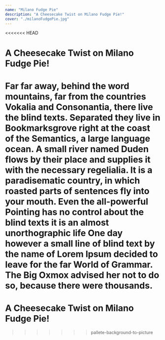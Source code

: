 ```yaml
---
name: "Milano Fudge Pie"
description: "A Cheesecake Twist on Milano Fudge Pie!"
cover: "./milanoFudgePie.jpg"
---
```

<<<<<<< HEAD
# A Cheesecake Twist on Milano Fudge Pie!

Far far away, behind the word mountains, far from the countries Vokalia and Consonantia, there live the blind texts. Separated they live in Bookmarksgrove right at the coast of the Semantics, a large language ocean. A small river named Duden flows by their place and supplies it with the necessary regelialia. It is a paradisematic country, in which roasted parts of sentences fly into your mouth. Even the all-powerful Pointing has no control about the blind texts it is an almost unorthographic life One day however a small line of blind text by the name of Lorem Ipsum decided to leave for the far World of Grammar. The Big Oxmox advised her not to do so, because there were thousands.
=======
# A Cheesecake Twist on Milano Fudge Pie!
>>>>>>> pallete-background-to-picture
